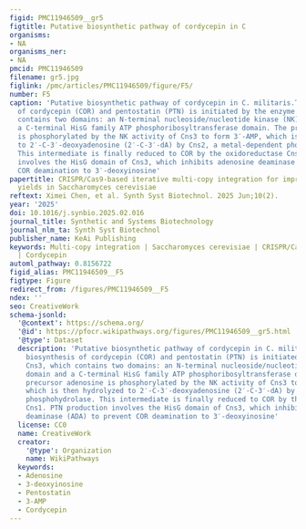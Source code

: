 ```yaml
---
figid: PMC11946509__gr5
figtitle: Putative biosynthetic pathway of cordycepin in C
organisms:
- NA
organisms_ner:
- NA
pmcid: PMC11946509
filename: gr5.jpg
figlink: /pmc/articles/PMC11946509/figure/F5/
number: F5
caption: 'Putative biosynthetic pathway of cordycepin in C. militaris.The dual biosynthesis
  of cordycepin (COR) and pentostatin (PTN) is initiated by the enzyme Cns3, which
  contains two domains: an N-terminal nucleoside/nucleotide kinase (NK) domain and
  a C-terminal HisG family ATP phosphoribosyltransferase domain. The precursor adenosine
  is phosphorylated by the NK activity of Cns3 to form 3′-AMP, which is then hydrolyzed
  to 2′-C-3′-deoxyadenosine (2′-C-3′-dA) by Cns2, a metal-dependent phosphohydrolase.
  This intermediate is finally reduced to COR by the oxidoreductase Cns1. PTN production
  involves the HisG domain of Cns3, which inhibits adenosine deaminase (ADA) to prevent
  COR deamination to 3′-deoxyinosine'
papertitle: CRISPR/Cas9-based iterative multi-copy integration for improved metabolite
  yields in Saccharomyces cerevisiae
reftext: Ximei Chen, et al. Synth Syst Biotechnol. 2025 Jun;10(2).
year: '2025'
doi: 10.1016/j.synbio.2025.02.016
journal_title: Synthetic and Systems Biotechnology
journal_nlm_ta: Synth Syst Biotechnol
publisher_name: KeAi Publishing
keywords: Multi-copy integration | Saccharomyces cerevisiae | CRISPR/Cas9 | Ergothioneine
  | Cordycepin
automl_pathway: 0.8156722
figid_alias: PMC11946509__F5
figtype: Figure
redirect_from: /figures/PMC11946509__F5
ndex: ''
seo: CreativeWork
schema-jsonld:
  '@context': https://schema.org/
  '@id': https://pfocr.wikipathways.org/figures/PMC11946509__gr5.html
  '@type': Dataset
  description: 'Putative biosynthetic pathway of cordycepin in C. militaris.The dual
    biosynthesis of cordycepin (COR) and pentostatin (PTN) is initiated by the enzyme
    Cns3, which contains two domains: an N-terminal nucleoside/nucleotide kinase (NK)
    domain and a C-terminal HisG family ATP phosphoribosyltransferase domain. The
    precursor adenosine is phosphorylated by the NK activity of Cns3 to form 3′-AMP,
    which is then hydrolyzed to 2′-C-3′-deoxyadenosine (2′-C-3′-dA) by Cns2, a metal-dependent
    phosphohydrolase. This intermediate is finally reduced to COR by the oxidoreductase
    Cns1. PTN production involves the HisG domain of Cns3, which inhibits adenosine
    deaminase (ADA) to prevent COR deamination to 3′-deoxyinosine'
  license: CC0
  name: CreativeWork
  creator:
    '@type': Organization
    name: WikiPathways
  keywords:
  - Adenosine
  - 3-deoxyinosine
  - Pentostatin
  - 3-AMP
  - Cordycepin
---
```

